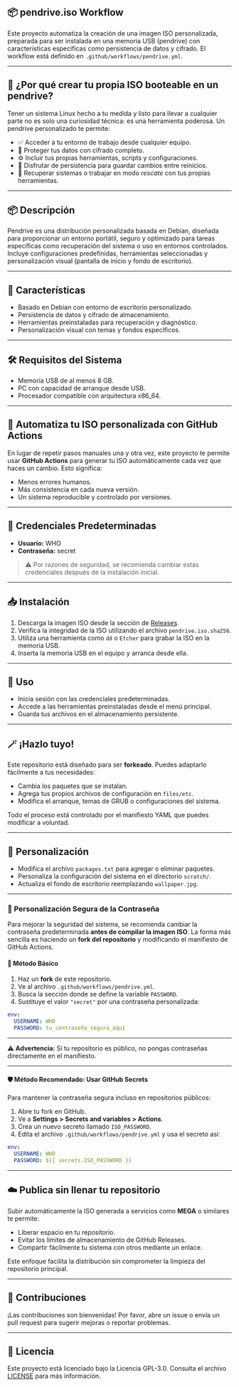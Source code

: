 ## 📦 pendrive.iso Workflow  
Este proyecto automatiza la creación de una imagen ISO personalizada, preparada para ser instalada en una memoria USB (pendrive) con características específicas como persistencia de datos y cifrado. El workflow está definido en `.github/workflows/pendrive.yml`.

---

## 🧠 ¿Por qué crear tu propia ISO booteable en un pendrive?

Tener un sistema Linux hecho a tu medida y listo para llevar a cualquier parte no es solo una curiosidad técnica: es una herramienta poderosa. Un pendrive personalizado te permite:

- ✅ Acceder a tu entorno de trabajo desde cualquier equipo.
- 🔐 Proteger tus datos con cifrado completo.
- ⚙️ Incluir tus propias herramientas, scripts y configuraciones.
- 💾 Disfrutar de persistencia para guardar cambios entre reinicios.
- 🔄 Recuperar sistemas o trabajar en modo *rescate* con tus propias herramientas.

---

## 📦 Descripción
Pendrive es una distribución personalizada basada en Debian, diseñada para proporcionar un entorno portátil, seguro y optimizado para tareas específicas como recuperación del sistema o uso en entornos controlados. Incluye configuraciones predefinidas, herramientas seleccionadas y personalización visual (pantalla de inicio y fondo de escritorio).

---
## 🚀 Características

- Basado en Debian con entorno de escritorio personalizado.
- Persistencia de datos y cifrado de almacenamiento.
- Herramientas preinstaladas para recuperación y diagnóstico.
- Personalización visual con temas y fondos específicos.
---
## 🛠️ Requisitos del Sistema

- Memoria USB de al menos 8 GB.
- PC con capacidad de arranque desde USB.
- Procesador compatible con arquitectura x86_64.
---
## 🚀 Automatiza tu ISO personalizada con GitHub Actions

En lugar de repetir pasos manuales una y otra vez, este proyecto te permite usar **GitHub Actions** para generar tu ISO automáticamente cada vez que haces un cambio. Esto significa:

- Menos errores humanos.
- Más consistencia en cada nueva versión.
- Un sistema reproducible y controlado por versiones.

---
## 🔐 Credenciales Predeterminadas

- **Usuario:** WHO
- **Contraseña:** secret

> ⚠️ Por razones de seguridad, se recomienda cambiar estas credenciales después de la instalación inicial.

---
## 📥 Instalación

1. Descarga la imagen ISO desde la sección de [Releases](https://github.com/whohe/pendrive/releases).
2. Verifica la integridad de la ISO utilizando el archivo `pendrive.iso.sha256`.
3. Utiliza una herramienta como `dd` o `Etcher` para grabar la ISO en la memoria USB.
4. Inserta la memoria USB en el equipo y arranca desde ella.
---
## 🧪 Uso

- Inicia sesión con las credenciales predeterminadas.
- Accede a las herramientas preinstaladas desde el menú principal.
- Guarda tus archivos en el almacenamiento persistente.
---
## 🪄 ¡Hazlo tuyo!

Este repositorio está diseñado para ser **forkeado**. Puedes adaptarlo fácilmente a tus necesidades:

- Cambia los paquetes que se instalan.
- Agrega tus propios archivos de configuración en `files/etc`.
- Modifica el arranque, temas de GRUB o configuraciones del sistema.

Todo el proceso está controlado por el manifiesto YAML que puedes modificar a voluntad.

---
## 🧰 Personalización

- Modifica el archivo `packages.txt` para agregar o eliminar paquetes.
- Personaliza la configuración del sistema en el directorio `scratch/`.
- Actualiza el fondo de escritorio reemplazando `wallpaper.jpg`.
---
### 🔄 Personalización Segura de la Contraseña

Para mejorar la seguridad del sistema, se recomienda cambiar la contraseña predeterminada **antes de compilar la imagen ISO**. La forma más sencilla es haciendo un **fork del repositorio** y modificando el manifiesto de GitHub Actions.

#### 🔧 Método Básico

1. Haz un **fork** de este repositorio.
2. Ve al archivo `.github/workflows/pendrive.yml`.
3. Busca la sección donde se define la variable `PASSWORD`.
4. Sustituye el valor `"secret"` por una contraseña personalizada:

```yaml
env:
  USERNAME: WHO
  PASSWORD: tu_contraseña_segura_aquí
```
---
⚠️ **Advertencia:** Si tu repositorio es público, no pongas contraseñas directamente en el manifiesto.

---

#### 🛡️ Método Recomendado: Usar GitHub Secrets

Para mantener la contraseña segura incluso en repositorios públicos:

1. Abre tu fork en GitHub.
2. Ve a **Settings > Secrets and variables > Actions**.
3. Crea un nuevo secreto llamado `ISO_PASSWORD`.
4. Edita el archivo `.github/workflows/pendrive.yml` y usa el secreto así:

```yaml
env:
  USERNAME: WHO
  PASSWORD: ${{ secrets.ISO_PASSWORD }}
```
---
## ☁️ Publica sin llenar tu repositorio

Subir automáticamente la ISO generada a servicios como **MEGA** o similares te permite:

- Liberar espacio en tu repositorio.
- Evitar los límites de almacenamiento de GitHub Releases.
- Compartir fácilmente tu sistema con otros mediante un enlace.

Este enfoque facilita la distribución sin comprometer la limpieza del repositorio principal.

---
## 🤝 Contribuciones

¡Las contribuciones son bienvenidas! Por favor, abre un issue o envía un pull request para sugerir mejoras o reportar problemas.

---
## 📄 Licencia

Este proyecto está licenciado bajo la Licencia GPL-3.0. Consulta el archivo [LICENSE](LICENSE) para más información.


